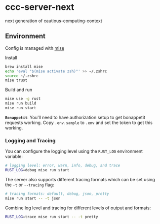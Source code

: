 # ccc-server-next

next generation of cautious-computing-context

## Environment

Config is managed with [mise](https://mise.jdx.dev)

Install

```sh
brew install mise
echo 'eval "$(mise activate zsh)"' >> ~/.zshrc
source ~/.zshrc
mise trust
```

Build and run

```sh
mise use -g rust
mise run build
mise run start
```

**`Bonappetit`**: You'll need to have authorization setup to get bonappetit requests working. Copy `.env.sample` to `.env` and set the token to get this working.

### Logging and Tracing

You can configure the logging level using the `RUST_LOG` environment variable:

```sh
# logging level: error, warn, info, debug, and trace
RUST_LOG=debug mise run start
```

The server also supports different tracing formats which can be set using the `-t` or `--tracing` flag:

```sh
# tracing formats: default, debug, json, pretty
mise run start -- -t json
```

Combine log level and tracing for different levels of output and formats:

```sh
RUST_LOG=trace mise run start -- -t pretty
```
